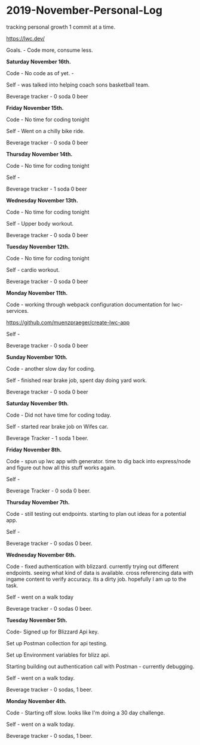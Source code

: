 # 2019-November-Personal-Log
tracking personal growth 1 commit at a time.

https://lwc.dev/

Goals. - Code more, consume less.

**Saturday November 16th.**

Code - No code as of yet. - 

Self - was talked into helping coach sons basketball team.

Beverage tracker - 0 soda 0 beer

**Friday November 15th.**

Code - No time for coding tonight

Self - Went on a chilly bike ride.

Beverage tracker - 0 soda 0 beer

**Thursday November 14th.**

Code - No time for coding tonight

Self - 

Beverage tracker - 1 soda 0 beer

**Wednesday November 13th.**

Code - No time for coding tonight

Self - Upper body workout.

Beverage tracker - 0 soda 0 beer

**Tuesday November 12th.**

Code - No time for coding tonight

Self - cardio workout.

Beverage tracker - 0 soda 0 beer

**Monday November 11th.**

Code - working through webpack configuration documentation for lwc-services.

https://github.com/muenzpraeger/create-lwc-app

Self - 

Beverage tracker - 0 soda 0 beer


**Sunday November 10th.**

Code - another slow day for coding. 

Self - finished rear brake job, spent day doing yard work.

Beverage tracker - 0 soda 0 beer


**Saturday November 9th.**

Code - Did not have time for coding today.

Self - started rear brake job on Wifes car.

Beverage Tracker - 1 soda 1 beer.



**Friday November 8th.**

Code - spun up lwc app with generator. time to dig back into express/node and figure out how all this stuff works again.

Self -

Beverage Tracker - 0 soda 0 beer.


**Thursday November 7th.**

Code - still testing out endpoints. starting to plan out ideas for a potential app. 

Self - 

Beverage tracker - 0 sodas 0 beer.

**Wednesday November 6th.**

Code - fixed authentication with blizzard. currently trying out different endpoints. 
       seeing what kind of data is available. cross referencing data with ingame content to verify accuracy.
       its a dirty job. hopefully I am up to the task.

Self - went on a walk today

Beverage tracker - 0 sodas 0 beer.

**Tuesday November 5th.**

 Code-   Signed up for Blizzard Api key.
 
   Set up Postman collection for api testing.
 
   Set up Environment variables for blizz api.
 
   Starting building out authentication call with Postman - currently debugging.
   
 Self - went on a walk today.

 Beverage tracker - 0 sodas, 1 beer.


**Monday November 4th.**

 Code - Starting off slow. looks like I'm doing a 30 day challenge.

 Self - went on a walk today.

 Beverage tracker - 0 sodas, 1 beer.
  

 



